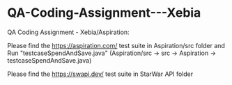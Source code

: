 # QA-Coding-Assignment---Xebia
QA Coding Assignment - Xebia/Aspiration:

Please find the https://aspiration.com/ test suite in Aspiration/src folder and Run "testcaseSpendAndSave.java"
(Aspiration/src -> src -> Aspiration -> testcaseSpendAndSave.java)

Please find the https://swapi.dev/ test suite in StarWar API folder
